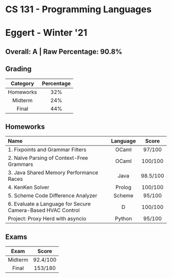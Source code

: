 # CS 131 - Programming Languages

# Eggert - Winter '21

## Overall: A | Raw Percentage: 90.8%

## Grading

| Category | Percentage |
|:---:|:---:|
| Homeworks | 32% |
| Midterm | 24% |
| Final | 44% |

## Homeworks

| Name | Language | Score |
|:---|:---:|:---:|
| 1. Fixpoints and Grammar Filters | OCaml | 97/100 |
| 2. Naïve Parsing of Context-Free Grammars | OCaml | 100/100 |
| 3. Java Shared Memory Performance Races | Java | 98.5/100 |
| 4. KenKen Solver | Prolog | 100/100 |
| 5. Scheme Code Difference Analyzer | Scheme | 95/100 |
| 6. Evaluate a Language for Secure Camera-Based HVAC Control | D | 100/100 |
| Project: Proxy Herd with asyncio | Python | 95/100 |

## Exams

| Exam | Score |
|:---:|:---:|
| Midterm | 92.4/100 |
| Final | 153/180 |
